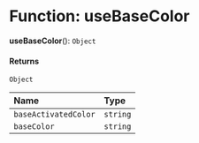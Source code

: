 # Function: useBaseColor

**useBaseColor**(): `Object`

#### Returns

`Object`

| Name | Type |
| :------ | :------ |
| `baseActivatedColor` | `string` |
| `baseColor` | `string` |
